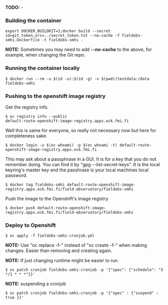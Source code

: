 **TODO:** -

### Building the container

    export DOCKER_BUILDKIT=1;docker build --secret id=git_token,src=../secret_token.txt --no-cache -f fieldobs-smhi.Dockerfile -t fieldobs-smhi .

**NOTE:** Sometimes you may need to add **--no-cache** to the above, for example, when changing the Git repo. 

### Running the container locally

    $ docker run --rm -u $(id -u):$(id -g) -v $(pwd)/testdata:/data fieldobs-smhi

### Pushing to the openshift image registry
Get the registry info.

    $ oc registry info --public
    default-route-openshift-image-registry.apps.ock.fmi.fi

Well this is same for everyone, so really not necessary now but here for completeness sake.

    $ docker login -u $(oc whoami) -p $(oc whoami -t) default-route-openshift-image-registry.apps.ock.fmi.fi

This may ask about a passphrase in a GUI. It is for a key that you do not remember doing. 
You can find it by "gpg --list-secret-keys". 
It is the local keyring's master key and the passhrase is your local machines local password.

    $ docker tag fieldobs-smhi default-route-openshift-image-registry.apps.ock.fmi.fi/field-observatory/fieldobs-smhi

Push the image to the Openshift's image registry

    $ docker push default-route-openshift-image-registry.apps.ock.fmi.fi/field-observatory/fieldobs-smhi

### Deploy to Openshift

    $ oc apply -f fieldobs-smhi-cronjob.yml

**NOTE:** Use "oc replace -f-" instead of "oc create -f-" when making changes. Easier than removing and creating again.

**NOTE:** If just changing runtime might be easier to run 

    $ oc patch cronjob fieldobs-smhi-cronjob -p '{"spec": {"schedule": "3 */1 * * *"}}'

**NOTE:** suspending a cronjob

    $ oc patch cronjob fieldobs-smhi-cronjob -p '{"spec" : {"suspend" : true }}'

